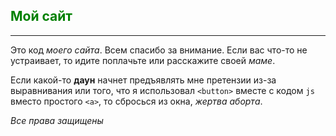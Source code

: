 <h2 style = "color: green">Мой сайт</h2>

****

Это код *моего сайта*. Всем спасибо за внимание. Если вас что-то не устраивает, то идите поплачьте или расскажите своей *маме*. 

Если какой-то **даун** начнет предъявлять мне претензии из-за выравнивания или того, что я использовал `<button>` вместе с кодом `js` вместо простого `<a>`, то сбросься из окна, *жертва аборта*.

_Все права защищены_
